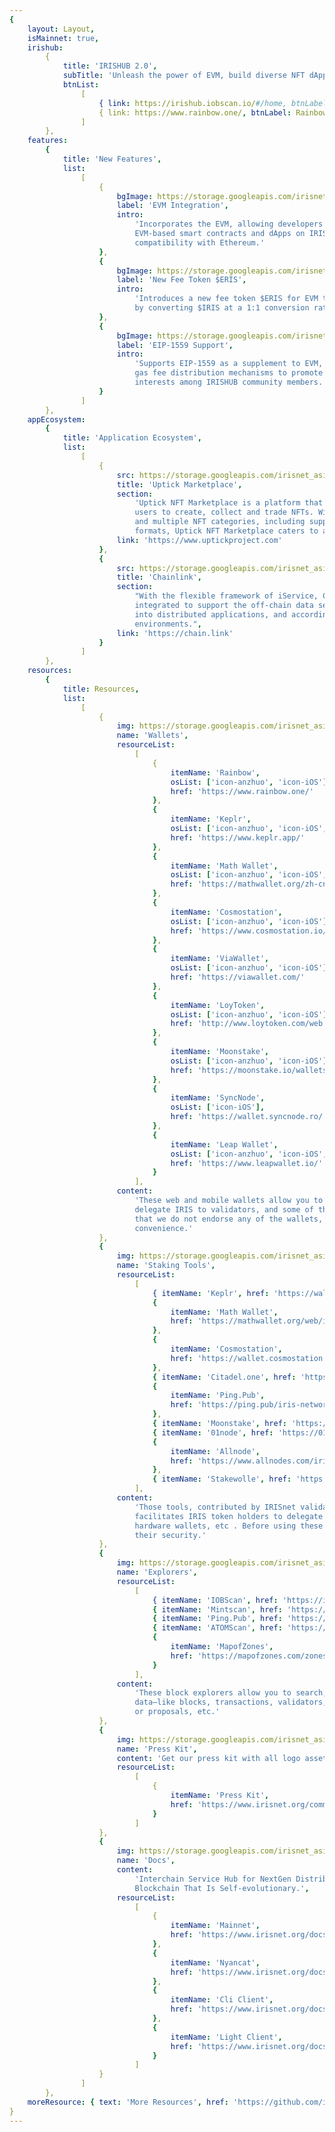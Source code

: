 ```yaml
---
{
    layout: Layout,
    isMainnet: true,
    irishub:
        {
            title: 'IRISHUB 2.0',
            subTitle: 'Unleash the power of EVM, build diverse NFT dApps and more',
            btnList:
                [
                    { link: https://irishub.iobscan.io/#/home, btnLabel: Explorer },
                    { link: https://www.rainbow.one/, btnLabel: Rainbow Wallet }
                ]
        },
    features:
        {
            title: 'New Features',
            list:
                [
                    {
                        bgImage: https://storage.googleapis.com/irisnet_asia_resources/irisnet.org/mainnet/evm_integration.png,
                        label: 'EVM Integration',
                        intro:
                            'Incorporates the EVM, allowing developers to seamlessly deploy
                            EVM-based smart contracts and dApps on IRISHUB, and enabling
                            compatibility with Ethereum.'
                    },
                    {
                        bgImage: https://storage.googleapis.com/irisnet_asia_resources/irisnet.org/mainnet/new_fee_token.png,
                        label: 'New Fee Token $ERIS',
                        intro:
                            'Introduces a new fee token $ERIS for EVM transactions, which is created
                            by converting $IRIS at a 1:1 conversion rate.'
                    },
                    {
                        bgImage: https://storage.googleapis.com/irisnet_asia_resources/irisnet.org/mainnet/eip-1559_support.png,
                        label: 'EIP-1559 Support',
                        intro:
                            'Supports EIP-1559 as a supplement to EVM, optimizing the burning and
                            gas fee distribution mechanisms to promote mutual benefits and shared
                            interests among IRISHUB community members.'
                    }
                ]
        },
    appEcosystem:
        {
            title: 'Application Ecosystem',
            list:
                [
                    {
                        src: https://storage.googleapis.com/irisnet_asia_resources/irisnet.org/mainnet/uptick-logo.png,
                        title: 'Uptick Marketplace',
                        section:
                            'Uptick NFT Marketplace is a platform that makes it incredibly easy for
                            users to create, collect and trade NFTs. With a host of global creators
                            and multiple NFT categories, including support for various media
                            formats, Uptick NFT Marketplace caters to a wide audience.',
                        link: 'https://www.uptickproject.com'
                    },
                    {
                        src: https://storage.googleapis.com/irisnet_asia_resources/irisnet.org/mainnet/irishub_chain_link.png,
                        title: 'Chainlink',
                        section:
                            "With the flexible framework of iService, Chainlink's oracle is
                            integrated to support the off-chain data secure and reliable transfer
                            into distributed applications, and accordingly to cover more blockchain
                            environments.",
                        link: 'https://chain.link'
                    }
                ]
        },
    resources:
        {
            title: Resources,
            list:
                [
                    {
                        img: https://storage.googleapis.com/irisnet_asia_resources/irisnet.org/mainnet/wallet.png,
                        name: 'Wallets',
                        resourceList:
                            [
                                {
                                    itemName: 'Rainbow',
                                    osList: ['icon-anzhuo', 'icon-iOS'],
                                    href: 'https://www.rainbow.one/'
                                },
                                {
                                    itemName: 'Keplr',
                                    osList: ['icon-anzhuo', 'icon-iOS', 'icon-PC'],
                                    href: 'https://www.keplr.app/'
                                },
                                {
                                    itemName: 'Math Wallet',
                                    osList: ['icon-anzhuo', 'icon-iOS', 'icon-PC'],
                                    href: 'https://mathwallet.org/zh-cn/'
                                },
                                {
                                    itemName: 'Cosmostation',
                                    osList: ['icon-anzhuo', 'icon-iOS'],
                                    href: 'https://www.cosmostation.io/wallet/'
                                },
                                {
                                    itemName: 'ViaWallet',
                                    osList: ['icon-anzhuo', 'icon-iOS'],
                                    href: 'https://viawallet.com/'
                                },
                                {
                                    itemName: 'LoyToken',
                                    osList: ['icon-anzhuo', 'icon-iOS'],
                                    href: 'http://www.loytoken.com/web.html'
                                },
                                {
                                    itemName: 'Moonstake',
                                    osList: ['icon-anzhuo', 'icon-iOS'],
                                    href: 'https://moonstake.io/wallets/'
                                },
                                {
                                    itemName: 'SyncNode',
                                    osList: ['icon-iOS'],
                                    href: 'https://wallet.syncnode.ro/'
                                },
                                {
                                    itemName: 'Leap Wallet',
                                    osList: ['icon-anzhuo', 'icon-iOS', 'icon-PC'],
                                    href: 'https://www.leapwallet.io/'
                                }
                            ],
                        content:
                            'These web and mobile wallets allow you to store & transfer IRIS,
                            delegate IRIS to validators, and some of them also support ATOM. Note
                            that we do not endorse any of the wallets, they are listed for your
                            convenience.'
                    },
                    {
                        img: https://storage.googleapis.com/irisnet_asia_resources/irisnet.org/mainnet/Toolbox.png,
                        name: 'Staking Tools',
                        resourceList:
                            [
                                { itemName: 'Keplr', href: 'https://wallet.keplr.app/#/dashboard' },
                                {
                                    itemName: 'Math Wallet',
                                    href: 'https://mathwallet.org/web/irisnet'
                                },
                                {
                                    itemName: 'Cosmostation',
                                    href: 'https://wallet.cosmostation.io/iris'
                                },
                                { itemName: 'Citadel.one', href: 'https://app.citadel.one/login' },
                                {
                                    itemName: 'Ping.Pub',
                                    href: 'https://ping.pub/iris-network/staking'
                                },
                                { itemName: 'Moonstake', href: 'https://wallet.moonstake.io/' },
                                { itemName: '01node', href: 'https://01node.com/iris-network/' },
                                {
                                    itemName: 'Allnode',
                                    href: 'https://www.allnodes.com/iris/stake'
                                },
                                { itemName: 'Stakewolle', href: 'https://stakewolle.com/' }
                            ],
                        content:
                            'Those tools, contributed by IRISnet validators and developers,
                            facilitates IRIS token holders to delegate via web wallets and Ledger
                            hardware wallets, etc . Before using these tools, you need to assure
                            their security.'
                    },
                    {
                        img: https://storage.googleapis.com/irisnet_asia_resources/irisnet.org/mainnet/explorer.png,
                        name: 'Explorers',
                        resourceList:
                            [
                                { itemName: 'IOBScan', href: 'https://irishub.iobscan.io/#/home' },
                                { itemName: 'Mintscan', href: 'https://www.mintscan.io/iris' },
                                { itemName: 'Ping.Pub', href: 'https://ping.pub/iris-network' },
                                { itemName: 'ATOMScan', href: 'https://atomscan.com/iris-network' },
                                {
                                    itemName: 'MapofZones',
                                    href: 'https://mapofzones.com/zones/irishub-1/overview?period=24h'
                                }
                            ],
                        content:
                            'These block explorers allow you to search, view and analyze IRIS Hub
                            data—like blocks, transactions, validators, governance including params
                            or proposals, etc.'
                    },
                    {
                        img: https://storage.googleapis.com/irisnet_asia_resources/irisnet.org/mainnet/presskit.png,
                        name: 'Press Kit',
                        content: 'Get our press kit with all logo assets you might need.',
                        resourceList:
                            [
                                {
                                    itemName: 'Press Kit',
                                    href: 'https://www.irisnet.org/community/press-kit'
                                }
                            ]
                    },
                    {
                        img: https://storage.googleapis.com/irisnet_asia_resources/irisnet.org/mainnet/doc.png,
                        name: 'Docs',
                        content:
                            'Interchain Service Hub for NextGen Distributed Applications – A BPoS
                            Blockchain That Is Self-evolutionary.',
                        resourceList:
                            [
                                {
                                    itemName: 'Mainnet',
                                    href: 'https://www.irisnet.org/docs/get-started/mainnet.html'
                                },
                                {
                                    itemName: 'Nyancat',
                                    href: 'https://www.irisnet.org/docs/get-started/testnet.html'
                                },
                                {
                                    itemName: 'Cli Client',
                                    href: 'https://www.irisnet.org/docs/cli-client/intro.html'
                                },
                                {
                                    itemName: 'Light Client',
                                    href: 'https://www.irisnet.org/docs/cli-client/intro.html'
                                }
                            ]
                    }
                ]
        },
    moreResource: { text: 'More Resources', href: 'https://github.com/irisnet/awesome' }
}
---
```

